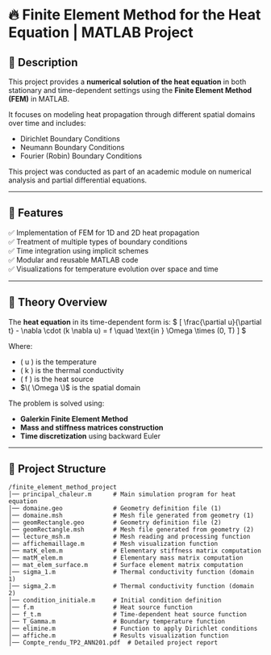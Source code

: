 # 🔥 Finite Element Method for the Heat Equation | MATLAB Project

## 📌 Description

This project provides a **numerical solution of the heat equation** in both stationary and time-dependent settings using the **Finite Element Method (FEM)** in MATLAB.

It focuses on modeling heat propagation through different spatial domains over time and includes:
- Dirichlet Boundary Conditions
- Neumann Boundary Conditions
- Fourier (Robin) Boundary Conditions

This project was conducted as part of an academic module on numerical analysis and partial differential equations.

---

## 🚀 Features

✅ Implementation of FEM for 1D and 2D heat propagation  
✅ Treatment of multiple types of boundary conditions  
✅ Time integration using implicit schemes  
✅ Modular and reusable MATLAB code  
✅ Visualizations for temperature evolution over space and time  

---

## 🧠 Theory Overview

The **heat equation** in its time-dependent form is:
$
\[
\frac{\partial u}{\partial t} - \nabla \cdot (k \nabla u) = f \quad \text{in } \Omega \times (0, T)
\]
$

Where:
- \( u \) is the temperature
- \( k \) is the thermal conductivity
- \( f \) is the heat source
- $\( \Omega \)$ is the spatial domain

The problem is solved using:
- **Galerkin Finite Element Method**
- **Mass and stiffness matrices construction**
- **Time discretization** using backward Euler

---

## 📂 Project Structure

```
/finite_element_method_project
│── principal_chaleur.m      # Main simulation program for heat equation
│── domaine.geo              # Geometry definition file (1)
│── domaine.msh              # Mesh file generated from geometry (1)
│── geomRectangle.geo        # Geometry definition file (2)
│── geomRectangle.msh        # Mesh file generated from geometry (2)
│── lecture_msh.m            # Mesh reading and processing function
│── affichemaillage.m        # Mesh visualization function
│── matK_elem.m              # Elementary stiffness matrix computation
│── matM_elem.m              # Elementary mass matrix computation
│── mat_elem_surface.m       # Surface element matrix computation
│── sigma_1.m                # Thermal conductivity function (domain 1)
│── sigma_2.m                # Thermal conductivity function (domain 2)
│── condition_initiale.m     # Initial condition definition
│── f.m                      # Heat source function
│── f_t.m                    # Time-dependent heat source function
│── T_Gamma.m                # Boundary temperature function
│── elimine.m                # Function to apply Dirichlet conditions
│── affiche.m                # Results visualization function
│── Compte_rendu_TP2_ANN201.pdf  # Detailed project report
```
